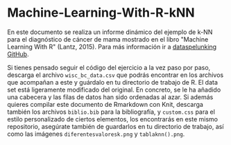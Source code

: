 # Machine-Learning-With-R-kNN
En este documento se realiza un informe dinámico del ejemplo de k-NN para el diagnóstico de cáncer de mama mostrado en el libro "Machine Learning With R" (Lantz, 2015). Para más información ir a [dataspelunking GitHub](https://github.com/dataspelunking?tab=repositories).

Si tienes pensado seguir el código del ejercicio a la vez paso por paso, descarga el archivo `wisc_bc_data.csv` que podrás encontrar en los archivos que acompañan a este y guárdalo en tu directorio de trabajo de R. El data set está ligeramente modificado del original. En concreto, se le ha añadido una cabecera y las filas de datos han sido ordenadas al azar. Si además quieres compilar este documento de Rmarkdown con Knit, descarga también los archivos `biblio.bib` para la bibliografía, y `custom.css` para el estilo personalizado de ciertos elementos, los encontrarás en este mismo repositorio, asegúrate también de guardarlos en tu directorio de trabajo, así como las imágenes `diferentesvaloresk.png` y `tablaknn().png`.
